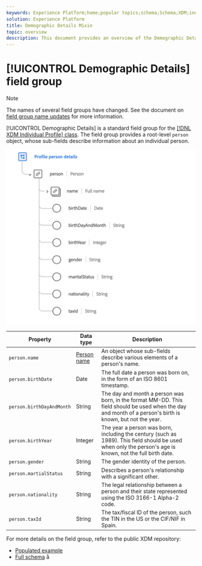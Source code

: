 ```yaml
---
keywords: Experience Platform;home;popular topics;schema;Schema;XDM;individual profile;fields;schemas;Schemas;Schema design;field group;field group;person;person details;profile person details;person;
solution: Experience Platform
title: Demographic Details Mixin
topic: overview
description: This document provides an overview of the Demographic Details field group.
---
```


# [!UICONTROL Demographic Details] field group

>[!NOTE]
>
>The names of several field groups have changed. See the document on [field group name updates](../name-updates.md) for more information.

[!UICONTROL Demographic Details] is a standard field group for the [[!DNL XDM Individual Profile] class](../../classes/individual-profile.md). The field group provides a root-level `person` object, whose sub-fields describe information about an individual person.

<img src='../../images/field-groups/profile-person-details.png' width=600 /><br />

| Property | Data type | Description |
| --- | --- | --- |
| `person.name` | [Person name](../../data-types/person-name.md)  | An object whose sub-fields describe various elements of a person's name. |
| `person.birthDate` | Date | The full date a person was born on, in the form of an ISO 8601 timestamp. |
| `person.birthDayAndMonth` | String | The day and month a person was born, in the format MM-DD. This field should be used when the day and month of a person's birth is known, but not the year. |
| `person.birthYear` | Integer  | The year a person was born, including the century (such as 1989). This field should be used when only the person's age is known, not the full birth date. |
| `person.gender` | String | The gender identity of the person. |
| `person.martialStatus` | String | Describes a person's relationship with a significant other. |
| `person.nationality` | String | The legal relationship between a person and their state represented using the ISO 3166-1 Alpha-2 code. |
| `person.taxId` | String | The tax/fiscal ID of the person, such the TIN in the US or the CIF/NIF in Spain. |

For more details on the field group, refer to the public XDM repository:

* [Populated example](https://github.com/adobe/xdm/blob/master/components/mixins/profile/profile-person-details.example.1.json)
* [Full schema](https://github.com/adobe/xdm/blob/master/components/mixins/profile/profile-person-details.schema.json)
å